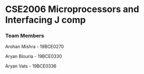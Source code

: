 # CSE2006 Microprocessors and Interfacing J comp

### Team Members
<p>Arohan Mishra - 19BCE0270</p>
<p>Aryan Blouria - 19BCE0330</p>
<p>Aryan Vats - 19BCE0336</p>

